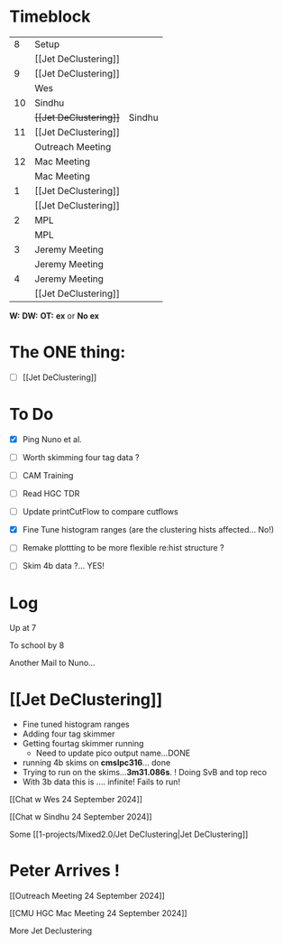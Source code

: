 # Timeblock

|     |                          |        |
| --- | ------------------------ | ------ |
| 8   | Setup                    |        |
|     | [[Jet DeClustering]]     |        |
| 9   | [[Jet DeClustering]]     |        |
|     | Wes                      |        |
| 10  | Sindhu                   |        |
|     | ~~[[Jet DeClustering]]~~ | Sindhu |
| 11  | [[Jet DeClustering]]     |        |
|     | Outreach Meeting         |        |
| 12  | Mac Meeting              |        |
|     | Mac Meeting              |        |
| 1   | [[Jet DeClustering]]     |        |
|     | [[Jet DeClustering]]     |        |
| 2   | MPL                      |        |
|     | MPL                      |        |
| 3   | Jeremy Meeting           |        |
|     | Jeremy Meeting           |        |
| 4   | Jeremy Meeting           |        |
|     | [[Jet DeClustering]]     |        |

**W:**
**DW:**
**OT:**
**ex** or **No ex**

# The ONE thing: 
- [ ] [[Jet DeClustering]]


# To Do
- [x] Ping Nuno et al.
- [ ] Worth skimming four tag data ?
- [ ] CAM Training
- [ ] Read HGC TDR
- [ ] Update printCutFlow to compare cutflows
- [x] Fine Tune histogram ranges (are the clustering hists affected... No!)
- [ ] Remake plottting to be more flexible re:hist structure ? 
- [ ] Skim 4b data ?... YES!


# Log

Up at 7

To school by 8 

Another Mail to Nuno...


# [[Jet DeClustering]]
- Fine tuned histogram ranges
- Adding four tag skimmer
- Getting fourtag skimmer running
	- Need to update pico output name...DONE
- running 4b skims on **cmslpc316**... done
- Trying to run on the skims...**3m31.086s**. ! Doing SvB and top reco
- With 3b data this is .... infinite! Fails to run!



[[Chat w Wes 24 September 2024]]


[[Chat w Sindhu 24 September 2024]]

Some [[1-projects/Mixed2.0/Jet DeClustering|Jet DeClustering]]

# Peter Arrives !

[[Outreach Meeting 24 September 2024]]

[[CMU HGC Mac Meeting 24 September 2024]]

More Jet Declustering

